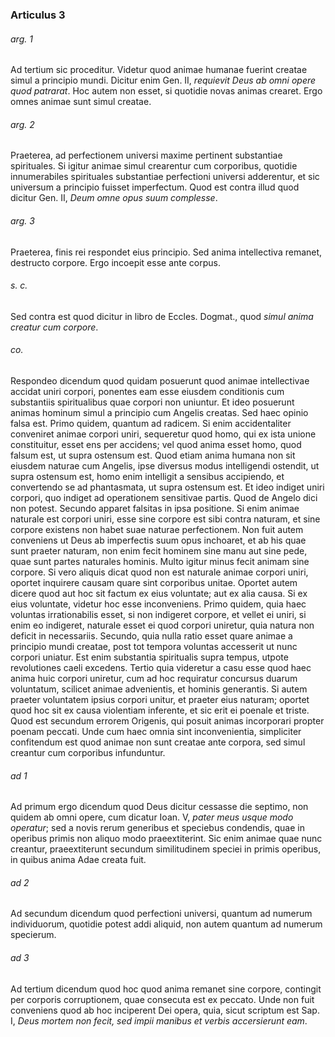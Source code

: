 ### Articulus 3

###### arg. 1
Ad tertium sic proceditur. Videtur quod animae humanae fuerint creatae simul a principio mundi. Dicitur enim Gen. II, *requievit Deus ab omni opere quod patrarat*. Hoc autem non esset, si quotidie novas animas crearet. Ergo omnes animae sunt simul creatae.

###### arg. 2
Praeterea, ad perfectionem universi maxime pertinent substantiae spirituales. Si igitur animae simul crearentur cum corporibus, quotidie innumerabiles spirituales substantiae perfectioni universi adderentur, et sic universum a principio fuisset imperfectum. Quod est contra illud quod dicitur Gen. II, *Deum omne opus suum complesse*.

###### arg. 3
Praeterea, finis rei respondet eius principio. Sed anima intellectiva remanet, destructo corpore. Ergo incoepit esse ante corpus.

###### s. c.
Sed contra est quod dicitur in libro de Eccles. Dogmat., quod *simul anima creatur cum corpore*.

###### co.
Respondeo dicendum quod quidam posuerunt quod animae intellectivae accidat uniri corpori, ponentes eam esse eiusdem conditionis cum substantiis spiritualibus quae corpori non uniuntur. Et ideo posuerunt animas hominum simul a principio cum Angelis creatas. Sed haec opinio falsa est. Primo quidem, quantum ad radicem. Si enim accidentaliter conveniret animae corpori uniri, sequeretur quod homo, qui ex ista unione constituitur, esset ens per accidens; vel quod anima esset homo, quod falsum est, ut supra ostensum est. Quod etiam anima humana non sit eiusdem naturae cum Angelis, ipse diversus modus intelligendi ostendit, ut supra ostensum est, homo enim intelligit a sensibus accipiendo, et convertendo se ad phantasmata, ut supra ostensum est. Et ideo indiget uniri corpori, quo indiget ad operationem sensitivae partis. Quod de Angelo dici non potest. Secundo apparet falsitas in ipsa positione. Si enim animae naturale est corpori uniri, esse sine corpore est sibi contra naturam, et sine corpore existens non habet suae naturae perfectionem. Non fuit autem conveniens ut Deus ab imperfectis suum opus inchoaret, et ab his quae sunt praeter naturam, non enim fecit hominem sine manu aut sine pede, quae sunt partes naturales hominis. Multo igitur minus fecit animam sine corpore. Si vero aliquis dicat quod non est naturale animae corpori uniri, oportet inquirere causam quare sint corporibus unitae. Oportet autem dicere quod aut hoc sit factum ex eius voluntate; aut ex alia causa. Si ex eius voluntate, videtur hoc esse inconveniens. Primo quidem, quia haec voluntas irrationabilis esset, si non indigeret corpore, et vellet ei uniri, si enim eo indigeret, naturale esset ei quod corpori uniretur, quia natura non deficit in necessariis. Secundo, quia nulla ratio esset quare animae a principio mundi creatae, post tot tempora voluntas accesserit ut nunc corpori uniatur. Est enim substantia spiritualis supra tempus, utpote revolutiones caeli excedens. Tertio quia videretur a casu esse quod haec anima huic corpori uniretur, cum ad hoc requiratur concursus duarum voluntatum, scilicet animae advenientis, et hominis generantis. Si autem praeter voluntatem ipsius corpori unitur, et praeter eius naturam; oportet quod hoc sit ex causa violentiam inferente, et sic erit ei poenale et triste. Quod est secundum errorem Origenis, qui posuit animas incorporari propter poenam peccati. Unde cum haec omnia sint inconvenientia, simpliciter confitendum est quod animae non sunt creatae ante corpora, sed simul creantur cum corporibus infunduntur.

###### ad 1
Ad primum ergo dicendum quod Deus dicitur cessasse die septimo, non quidem ab omni opere, cum dicatur Ioan. V, *pater meus usque modo operatur*; sed a novis rerum generibus et speciebus condendis, quae in operibus primis non aliquo modo praeextiterint. Sic enim animae quae nunc creantur, praeextiterunt secundum similitudinem speciei in primis operibus, in quibus anima Adae creata fuit.

###### ad 2
Ad secundum dicendum quod perfectioni universi, quantum ad numerum individuorum, quotidie potest addi aliquid, non autem quantum ad numerum specierum.

###### ad 3
Ad tertium dicendum quod hoc quod anima remanet sine corpore, contingit per corporis corruptionem, quae consecuta est ex peccato. Unde non fuit conveniens quod ab hoc inciperent Dei opera, quia, sicut scriptum est Sap. I, *Deus mortem non fecit, sed impii manibus et verbis accersierunt eam*.

